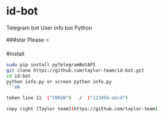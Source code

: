 # id-bot
Telegram bot User info bot  Python 

###star Please :star:

#install

```sh
sudo pip install pyTelegramBotAPI
git clone https://github.com/taylor-team/id-bot.git
cd id-bot
python info.py or screen python info.py
```sh

token line 11  ("TOKEN")   /  ("123456:abcd")

copy right [Taylor team](https://github.com/taylor-team)

